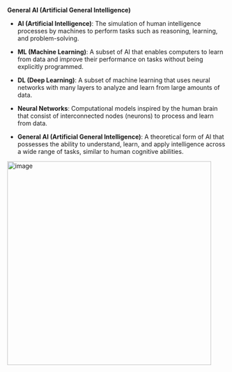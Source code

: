 
**General AI (Artificial General Intelligence)**

- **AI (Artificial Intelligence)**: The simulation of human intelligence processes by machines to perform tasks such as reasoning, learning, and problem-solving.

- **ML (Machine Learning)**: A subset of AI that enables computers to learn from data and improve their performance on tasks without being explicitly programmed.

- **DL (Deep Learning)**: A subset of machine learning that uses neural networks with many layers to analyze and learn from large amounts of data.

- **Neural Networks**: Computational models inspired by the human brain that consist of interconnected nodes (neurons) to process and learn from data.

- **General AI (Artificial General Intelligence)**: A theoretical form of AI that possesses the ability to understand, learn, and apply intelligence across a wide range of tasks, similar to human cognitive abilities. 
    
<img width="468" alt="image" src="https://github.com/user-attachments/assets/debc0731-efb9-46f6-8b15-9e22dac1a537">
